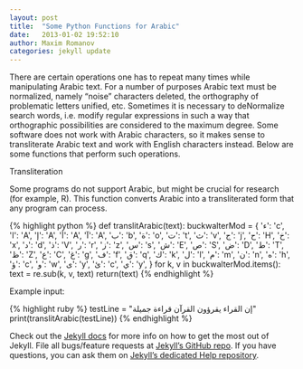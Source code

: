 ```yaml
---
layout: post
title:  "Some Python Functions for Arabic"
date:   2013-01-02 19:52:10
author: Maxim Romanov
categories: jekyll update
---
```

There are certain operations one has to repeat many times while manipulating Arabic text. For a number of purposes Arabic text must be normalized, namely “noise” characters deleted, the orthography of problematic letters unified, etc. Sometimes it is necessary to deNormalize search words, i.e. modify regular expressions in such a way that orthographic possibilities are considered to the maximum degree. Some software does not work with Arabic characters, so it makes sense to transliterate Arabic text and work with English characters instead. Below are some functions that perform such operations.

Transliteration

Some programs do not support Arabic, but might be crucial for research (for example, R). This function converts Arabic into a transliterated form that any program can process. 

{% highlight python %}
def translitArabic(text):
    buckwalterMod = {
        'ء': 'c', 'ا': 'A', 'إ': 'A',
        'أ': 'A', 'آ': 'A', 'ب': 'b',
        'ة': 'o', 'ت': 't', 'ث': 'v',
        'ج': 'j', 'ح': 'H', 'خ': 'x',
        'د': 'd', 'ذ': 'V', 'ر': 'r',
        'ز': 'z', 'س': 's', 'ش': 'E',
        'ص': 'S', 'ض': 'D', 'ط': 'T',
        'ظ': 'Z', 'ع': 'C', 'غ': 'g',
        'ف': 'f', 'ق': 'q', 'ك': 'k',
        'ل': 'l', 'م': 'm', 'ن': 'n',
        'ه': 'h', 'ؤ': 'c', 'و': 'w',
        'ى': 'y', 'ئ': 'c', 'ي': 'y',
        }
    for k, v in buckwalterMod.items():
        text = re.sub(k, v, text)
    return(text)
{% endhighlight %}

Example input:

{% highlight ruby %}
testLine = "إن القراء يقرؤون القرآن قراءة جميلة"
print(translitArabic(testLine))
{% endhighlight %}

Check out the [Jekyll docs][jekyll] for more info on how to get the most out of Jekyll. File all bugs/feature requests at [Jekyll’s GitHub repo][jekyll-gh]. If you have questions, you can ask them on [Jekyll’s dedicated Help repository][jekyll-help].

[jekyll]:      http://jekyllrb.com
[jekyll-gh]:   https://github.com/jekyll/jekyll
[jekyll-help]: https://github.com/jekyll/jekyll-help

